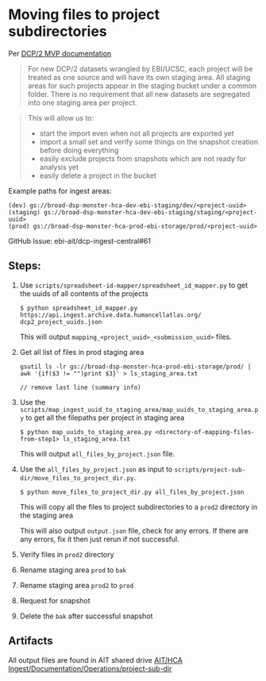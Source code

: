 # Moving files to project subdirectories

Per [DCP/2 MVP documentation](https://docs.google.com/document/d/1NsibP8g-NeLnksxlcBWQsSj5Zg_uimCDaAF1qB_qkjg/edit?ts=5ec6e28b&pli=1#heading=h.926y8csy88ms)
> For new DCP/2 datasets wrangled by EBI/UCSC, each project will be treated as one source and will have its own staging area. All staging areas for such projects appear in the staging bucket under a common folder. There is no requirement that all new datasets are segregated into one staging area per project.

> This will allow us to:
>    * start the import even when not all projects are exported yet
>    * import a small set and verify some things on the snapshot creation before doing everything
>    * easily exclude projects from snapshots which are not ready for analysis yet
>    * easily delete a project in the bucket

Example paths for ingest areas:
```
(dev) gs://broad-dsp-monster-hca-dev-ebi-staging/dev/<project-uuid>
(staging) gs://broad-dsp-monster-hca-dev-ebi-staging/staging/<project-uuid>
(prod) gs://broad-dsp-monster-hca-prod-ebi-storage/prod/<project-uuid>

```

GitHub Issue: ebi-ait/dcp-ingest-central#61

## Steps:
1. Use `scripts/spreadsheet-id-mapper/spreadsheet_id_mapper.py` to get the uuids of all contents of the projects
   ```
   $ python spreadsheet_id_mapper.py https://api.ingest.archive.data.humancellatlas.org/ dcp2_project_uuids.json
   ```
    This will output `mapping_<project_uuid>_<submission_uuid>` files.

1. Get all list of files in prod staging area
   ```
   gsutil ls -lr gs://broad-dsp-monster-hca-prod-ebi-storage/prod/ | awk '{if($3 != "")print $3}' > ls_staging_area.txt
   
   // remove last line (summary info)
   ```

1. Use the `scripts/map_ingest_uuid_to_staging_area/map_uuids_to_staging_area.py`  to get all the filepaths per project in staging area
   ```
   $ python map_uuids_to_staging_area.py <directory-of-mapping-files-from-step1> ls_staging_area.txt
   ```
    This will output `all_files_by_project.json` file.

     
1. Use the `all_files_by_project.json` as input to `scripts/project-sub-dir/move_files_to_project_dir.py`. 

   ```
   $ python move_files_to_project_dir.py all_files_by_project.json
   ```
   This will copy all the files to project subdirectories to a `prod2` directory in the staging area   
   
   This will also output `output.json` file, check for any errors. If there are any errors, fix it then just rerun if not successful.

1. Verify files in `prod2` directory

1. Rename staging area `prod` to `bak`

1. Rename staging area `prod2` to `prod`

1. Request for snapshot

1. Delete the `bak` after successful snapshot 

## Artifacts

All output files are found in AIT shared drive [AIT/HCA Ingest/Documentation/Operations/project-sub-dir](https://drive.google.com/drive/u/1/folders/1faEc9hwIYJCPPyL6d1DejP-Eegbq0XoW)   